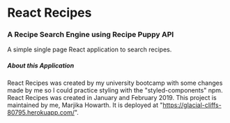 # React Recipes

### A Recipe Search Engine using Recipe Puppy API

A simple single page React application to search recipes.

##### About this Application

React Recipes was created by my university bootcamp with some changes made by me so I could practice styling with the "styled-components" npm. React Recipes was created in January and February 2019. This project is maintained by me, Marjika Howarth.  It is deployed at "https://glacial-cliffs-80795.herokuapp.com/".
